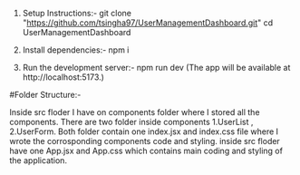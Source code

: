 1. Setup Instructions:-
   git clone "https://github.com/tsingha97/UserManagementDashboard.git"
   cd UserManagementDashboard

2. Install dependencies:-
   npm i

3. Run the development server:-
   npm run dev
   (The app will be available at http://localhost:5173.)

#Folder Structure:-

Inside src floder I have on components folder where I stored all the components.
There are two folder inside components 1.UserList , 2.UserForm.
Both folder contain one index.jsx and index.css file where I wrote the corrosponding components code and styling.
inside src floder have one App.jsx and App.css which contains main coding and styling of the application.
